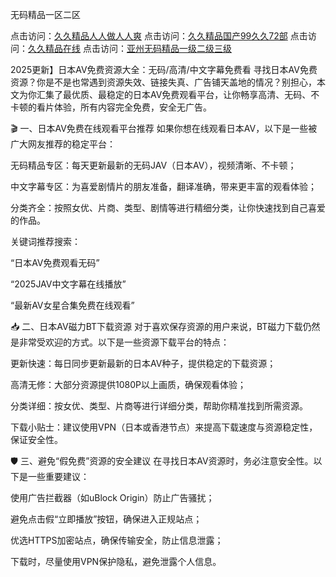 无码精品一区二区

点击访问：<a href="https://bsdf-5f5.pages.dev/">久久精品人人做人人爽</a>
点击访问：<a href="https://bsdf-5f5.pages.dev/">久久精品国产99久久72部</a>
点击访问：<a href="https://bsdf-5f5.pages.dev/">久久精品在线</a>
点击访问：<a href="https://bsdf-5f5.pages.dev/">亚州无码精品一级二级三级</a>

2025更新】日本AV免费资源大全：无码/高清/中文字幕免费看
寻找日本AV免费资源？你是不是也常遇到资源失效、链接失真、广告铺天盖地的情况？别担心，本文为你汇集了最优质、最稳定的日本AV免费观看平台，让你畅享高清、无码、不卡顿的看片体验，所有内容完全免费，安全无广告。

🎬 一、日本AV免费在线观看平台推荐
如果你想在线观看日本AV，以下是一些被广大网友推荐的稳定平台：

无码精品专区：每天更新最新的无码JAV（日本AV），视频清晰、不卡顿；

中文字幕专区：为喜爱剧情片的朋友准备，翻译准确，带来更丰富的观看体验；

分类齐全：按照女优、片商、类型、剧情等进行精细分类，让你快速找到自己喜爱的作品。

关键词推荐搜索：

“日本AV免费观看无码”

“2025JAV中文字幕在线播放”

“最新AV女星合集免费在线观看”

📥 二、日本AV磁力BT下载资源
对于喜欢保存资源的用户来说，BT磁力下载仍然是非常受欢迎的方式。以下是一些资源下载平台的特点：

更新快速：每日同步更新最新的日本AV种子，提供稳定的下载资源；

高清无修：大部分资源提供1080P以上画质，确保观看体验；

分类详细：按女优、类型、片商等进行详细分类，帮助你精准找到所需资源。

下载小贴士：建议使用VPN（日本或香港节点）来提高下载速度与资源稳定性，保证安全性。

🛡️ 三、避免“假免费”资源的安全建议
在寻找日本AV资源时，务必注意安全性。以下是一些重要建议：

使用广告拦截器（如uBlock Origin）防止广告骚扰；

避免点击假“立即播放”按钮，确保进入正规站点；

优选HTTPS加密站点，确保传输安全，防止信息泄露；

下载时，尽量使用VPN保护隐私，避免泄露个人信息。

<span style="display:none;">[Canonical link] https://github.com/nhan20250707/nhan12 ）</span>
